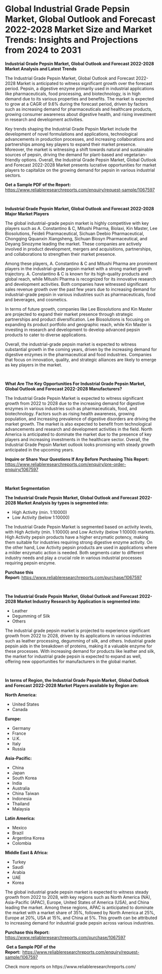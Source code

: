 <p><h1>Global Industrial Grade Pepsin Market, Global Outlook and Forecast 2022-2028 Market Size and Market Trends: Insights and Projections from 2024 to 2031</h1></p><p><strong>Industrial Grade Pepsin Market, Global Outlook and Forecast 2022-2028 Market Analysis and Latest Trends</strong></p>
<p><p>The Industrial Grade Pepsin Market, Global Outlook and Forecast 2022-2028 Market is anticipated to witness significant growth over the forecast period. Pepsin, a digestive enzyme primarily used in industrial applications like pharmaceuticals, food processing, and biotechnology, is in high demand due to its various properties and benefits. The market is expected to grow at a CAGR of 9.6% during the forecast period, driven by factors such as increasing demand for pharmaceuticals and healthcare products, growing consumer awareness about digestive health, and rising investment in research and development activities.</p><p>Key trends shaping the Industrial Grade Pepsin Market include the development of novel formulations and applications, technological advancements in production processes, and increasing collaborations and partnerships among key players to expand their market presence. Moreover, the market is witnessing a shift towards natural and sustainable sources of pepsin, driving the demand for plant-based and vegetarian-friendly options. Overall, the Industrial Grade Pepsin Market, Global Outlook and Forecast 2022-2028 Market presents lucrative opportunities for market players to capitalize on the growing demand for pepsin in various industrial sectors.</p></p>
<p><strong>Get a Sample PDF of the Report:&nbsp;</strong> <a href="https://www.reliableresearchreports.com/enquiry/request-sample/1067597">https://www.reliableresearchreports.com/enquiry/request-sample/1067597</a></p>
<p>&nbsp;</p>
<p><strong>Industrial Grade Pepsin Market, Global Outlook and Forecast 2022-2028 Major Market Players</strong></p>
<p><p>The global industrial-grade pepsin market is highly competitive with key players such as A. Constantino & C, Mitushi Pharma, Biolaxi, Kin Master, Lee Biosolutions, Feideli Pharmaceutical, Sichuan Deebio Pharmaceutical, Chongqing Qquanxin Xiangsheng, Sichuan Biosyn Pharmaceutical, and Deyang Sinozyme leading the market. These companies are actively involved in product development, mergers and acquisitions, partnerships, and collaborations to strengthen their market presence.</p><p>Among these players, A. Constantino & C and Mitushi Pharma are prominent players in the industrial-grade pepsin market with a strong market growth trajectory. A. Constantino & C is known for its high-quality products and global reach, while Mitushi Pharma is recognized for its innovative research and development activities. Both companies have witnessed significant sales revenue growth over the past few years due to increasing demand for industrial-grade pepsin in various industries such as pharmaceuticals, food and beverages, and cosmetics.</p><p>In terms of future growth, companies like Lee Biosolutions and Kin Master are projected to expand their market presence through strategic partnerships and product diversification. Lee Biosolutions is focusing on expanding its product portfolio and geographic reach, while Kin Master is investing in research and development to develop advanced pepsin products to cater to diverse applications.</p><p>Overall, the industrial-grade pepsin market is expected to witness substantial growth in the coming years, driven by the increasing demand for digestive enzymes in the pharmaceutical and food industries. Companies that focus on innovation, quality, and strategic alliances are likely to emerge as key players in the market.</p></p>
<p>&nbsp;</p>
<p><strong>What Are The Key Opportunities For Industrial Grade Pepsin Market, Global Outlook and Forecast 2022-2028 Manufacturers?</strong></p>
<p><p>The Industrial Grade Pepsin Market is expected to witness significant growth from 2022 to 2028 due to the increasing demand for digestive enzymes in various industries such as pharmaceuticals, food, and biotechnology. Factors such as rising health awareness, growing population, and increasing prevalence of digestive disorders are driving the market growth. The market is also expected to benefit from technological advancements and research and development activities in the field. North America is anticipated to dominate the market due to the presence of key players and increasing investments in the healthcare sector. Overall, the Industrial Grade Pepsin Market outlook looks promising with steady growth anticipated in the upcoming years.</p></p>
<p><strong>Inquire or Share Your Questions If Any Before Purchasing This Report:</strong> <a href="https://www.reliableresearchreports.com/enquiry/pre-order-enquiry/1067597">https://www.reliableresearchreports.com/enquiry/pre-order-enquiry/1067597</a></p>
<p>&nbsp;</p>
<p><strong>Market Segmentation</strong></p>
<p><strong>The Industrial Grade Pepsin Market, Global Outlook and Forecast 2022-2028 Market Analysis by types is segmented into:</strong></p>
<p><ul><li>High Activity (min. 1:10000)</li><li>Low Activity (below 1:10000)</li></ul></p>
<p><p>The Industrial Grade Pepsin Market is segmented based on activity levels, with High Activity (min. 1:10000) and Low Activity (below 1:10000) markets. High Activity pepsin products have a higher enzymatic potency, making them suitable for industries requiring strong digestive enzyme activity. On the other hand, Low Activity pepsin products are used in applications where a milder enzymatic action is needed. Both segments cater to different industry needs and play a crucial role in various industrial processes requiring pepsin enzyme.</p></p>
<p><strong>Purchase this Report:&nbsp;</strong><a href="https://www.reliableresearchreports.com/purchase/1067597">https://www.reliableresearchreports.com/purchase/1067597</a></p>
<p>&nbsp;</p>
<p><strong>The Industrial Grade Pepsin Market, Global Outlook and Forecast 2022-2028 Market Industry Research by Application is segmented into:</strong></p>
<p><ul><li>Leather</li><li>Degumming of Silk</li><li>Others</li></ul></p>
<p><p>The industrial grade pepsin market is projected to experience significant growth from 2022 to 2028, driven by its applications in various industries such as leather processing, degumming of silk, and others. Industrial grade pepsin aids in the breakdown of proteins, making it a valuable enzyme for these processes. With increasing demand for products like leather and silk, the market for industrial grade pepsin is expected to expand as well, offering new opportunities for manufacturers in the global market.</p></p>
<p>&nbsp;</p>
<p><strong>In terms of Region, the Industrial Grade Pepsin Market, Global Outlook and Forecast 2022-2028 Market Players available by Region are:</strong></p>
<p>
    <p> <strong> North America: </strong>
        <ul>
            <li>United States</li>
            <li>Canada</li>
        </ul>
        </p> 
    <p> <strong> Europe: </strong>
        <ul>
            <li>Germany</li>
            <li>France</li>
            <li>U.K.</li>
            <li>Italy</li>
            <li>Russia</li>
        </ul>
        </p> 
    <p> <strong> Asia-Pacific: </strong>
        <ul>
            <li>China</li>
            <li>Japan</li>
            <li>South Korea</li>
            <li>India</li>
            <li>Australia</li>
            <li>China Taiwan</li>
            <li>Indonesia</li>
            <li>Thailand</li>
            <li>Malaysia</li>
        </ul>
        </p> 
    <p> <strong> Latin America: </strong>
        <ul>
            <li>Mexico</li>
            <li>Brazil</li>
            <li>Argentina Korea</li>
            <li>Colombia</li>
        </ul>
        </p> 
    <p> <strong> Middle East & Africa: </strong>
        <ul>
            <li>Turkey</li>
            <li>Saudi</li>
            <li>Arabia</li>
            <li>UAE</li>
            <li>Korea</li>
        </ul>
    </p>
    </p>
<p><p>The global industrial grade pepsin market is expected to witness steady growth from 2022 to 2028, with key regions such as North America (NA), Asia-Pacific (APAC), Europe, United States of America (USA), and China leading the market. Among these regions, APAC is anticipated to dominate the market with a market share of 35%, followed by North America at 25%, Europe at 20%, USA at 15%, and China at 5%. This growth can be attributed to increasing demand for industrial grade pepsin across various industries.</p></p>
<p><strong>Purchase this Report: </strong><a href="https://www.reliableresearchreports.com/purchase/1067597">https://www.reliableresearchreports.com/purchase/1067597</a></p>
<p>&nbsp;<strong>Get a Sample PDF of the Report:&nbsp;&nbsp;</strong><a href="https://www.reliableresearchreports.com/enquiry/request-sample/1067597">https://www.reliableresearchreports.com/enquiry/request-sample/1067597</a></p>
<p><strong></strong></p>
<p>Check more reports on https://www.reliableresearchreports.com/</p>